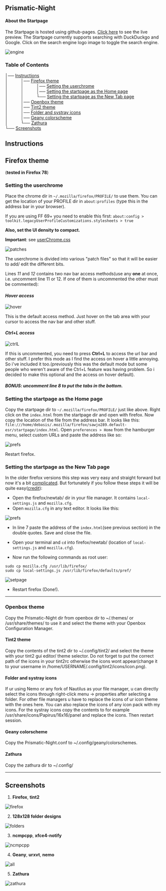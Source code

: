 ## Prismatic-Night

#### About the Startpage

The Startpage is hosted using github-pages. [Click here](https://dbuxy218.github.io/Prismatic-Night/) to see the live preview.
The Startpage currently supports searching with DuckDuckgo and Google. Click on the search engine logo image to toggle the search engine.

![engine](/screenshots/engineToggle.gif)

### Table of Contents
│── [Instructions](#Instructions)<br>│   │── [Firefox theme](#Firefoxtheme)<br>│   │   │── [Setting the userchrome](#userchrome)<br>│   │   │── [Setting the startpage as the Home page](#homepage)<br>│   │   └── [Setting the startpage as the New Tab page](#newtab)<br>│   │── [Openbox theme](#openbox)<br>│   │── [Tint2 theme](#tint2)<br>│   │── [Folder and systray icons](#icons)<br>│   │── [Geany colorscheme](#geany)<br>│   └── [Zathura](#zathura)<br>└── [Screenshots](#scrots)<br>

## Instructions <a name="Instructions"></a>

## Firefox theme <a name="Firefoxtheme"></a>
(**tested in Firefox 78**)

### Setting the userchrome <a name="userchrome"></a>
Place the chrome dir in `~/.mozilla/firefox/PROFILE/` to use them. You can get the location of your PROFILE dir in `about:profiles` (type this in the address bar in your browser).

If you are using FF 69+ you need to enable this first: `about:config > toolkit.legacyUserProfileCustomizations.stylesheets > true`

**Also, set the UI density to compact.**

**Important**: see [userChrome.css](https://github.com/dbuxy218/Prismatic-Night/blob/master/firefox/chrome/userChrome.css)

![patches](/screenshots/patches.png)

The userchrome is divided into various "patch files" so that it will be easier to add/ edit the different bits.

Lines *11* and *12* contains two nav bar access methods(use any **one** at once, i.e. uncomment line 11 or 12. If one of them is uncommented the other must be commented):

#### *Hover access*

![hover](/screenshots/hover.gif)

This is the default access method. Just hover on the tab area with your cursor to access the nav bar and other stuff.


#### *Ctrl+L access*

![ctrlL](/screenshots/ctrl_L.gif)

If this is uncommented, you need to press **Ctrl+L** to access the url bar and other stuff. I prefer this mode as I find the access on hover a little annoying. So i've included it too.(previously this was the default mode but some people who weren't aware of the Ctrl+L feature was having problem. So i decided to make this optional and the access on hover default).


##### **BONUS**: uncomment line 8 to put the tabs in the bottom. 

### Setting the startpage as the Home page <a name="homepage"></a>

Copy the startpage dir to `~/.mozilla/firefox/PROFILE/` just like above. Right click on the `index.html` from the startpage dir and open with firefox. Now copy the location of the file from the address bar. It looks like this: `file:///home/debasis/.mozilla/firefox/sawjo289.default-esr/startpage/index.html`. Open `preferences > Home` from the hamburger menu, select custom URLs and paste the address like so:

![prefs](/screenshots/pref.png)

Restart firefox.

### Setting the startpage as the New Tab page <a name="newtab"></a>
In the older firefox versions this step was very easy and straight forward but now it's a bit [complicated](https://support.mozilla.org/en-US/kb/customizing-firefox-using-autoconfig). But fortunately if you follow these steps it will be quite easy([credit](https://www.reddit.com/r/firefox/comments/ge86z4/newtab_page_to_local_file_firefox_76_redux/)):

- Open the firefox/newtab/ dir in your file manager. It contains `local-settings.js` and `mozilla.cfg`.
- Open `mozilla.cfg` in any text editor. It looks like this:

![prefs](/screenshots/cfg.png)

- In line 7 paste the address of the `index.html`(see previous section) in the double quotes. Save and close the file.

- Open your terminal and `cd` into firefox/newtab/ (location of `local-settings.js` and `mozilla.cfg`). 
- Now run the following commands as root user:
```
sudo cp mozilla.cfg /usr/lib/firefox/
sudo cp local-settings.js /usr/lib/firefox/defaults/pref/
```
![setpage](/screenshots/setpage.png)
- Restart firefox (Done!).

---

### Openbox theme <a name="openbox"></a>

Copy the Prismatic-Night dir from openbox dir to ~/.themes/ or /usr/share/themes/ to use it and select the theme with your Openbox Configuration Manager.

#### Tint2 theme <a name="tint2"></a>

Copy the contents of the tint2 dir to ~/.config/tint2/ and select the theme with your tint2 gui editor/ theme selector. Do not forget to put the correct path of the icons in your tint2rc otherwise the icons wont appear(change it to your username in /home/USERNAME/.config/tint2/icons/icon.png).

#### Folder and systray icons <a name="icons"></a>

If ur using Nemo or any fork of Nautilus as your file manager, u can directly select the icons through right-click menu -> properties after selecting a folder. For other file managers u have to replace the icons of ur icon theme with the ones here. You can also replace the icons of any icon pack with my icons. For the systray icons copy the contents to for example /usr/share/icons/Papirus/16x16/panel and replace the icons. Then restart session.

#### Geany colorscheme <a name="geany"></a>

Copy the Prismatic-Night.conf to ~/.config/geany/colorschemes.

#### Zathura <a name="zathura"></a>

Copy the zathura dir to ~/.config/

---

## Screenshots <a name="scrots"></a>

1. **Firefox**, **tint2**

![firefox](/screenshots/ff.png)

2. **128x128 folder designs**

![folders](/screenshots/folders.png)

3. **ncmpcpp**, **xfce4-notify**

![ncmpcpp](/screenshots/ncmpcpp.png)

4. **Geany**, **urxvt**, **nemo**

![all](/screenshots/all.png)

5. **Zathura**

![zathura](/screenshots/zathura.png)
